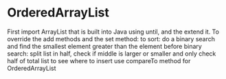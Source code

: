 # OrderedArrayList
First import ArrayList that is built into Java using until, and the extend it.
To override the add methods and the set method:
    to sort: do a binary search and find the smallest element greater than the element before
        binary search: split list in half, check if middle is larger or smaller and only check half of total list to see where to insert
    use compareTo method for OrderedArrayList
